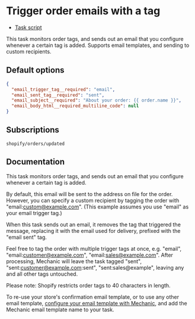 # Trigger order emails with a tag

* [Task script](./script.liquid)

This task monitors order tags, and sends out an email that you configure whenever a certain tag is added. Supports email templates, and sending to custom recipients.

## Default options

```json
{
  "email_trigger_tag__required": "email",
  "email_sent_tag__required": "sent",
  "email_subject__required": "About your order: {{ order.name }}",
  "email_body_html__required_multiline_code": null
}
```

## Subscriptions

```liquid
shopify/orders/updated
```

## Documentation

This task monitors order tags, and sends out an email that you configure whenever a certain tag is added.

By default, this email will be sent to the address on file for the order. However, you can specify a custom recipient by tagging the order with "email:custom@example.com". (This example assumes you use "email" as your email trigger tag.)

When this task sends out an email, it removes the tag that triggered the message, replacing it with the email used for delivery, prefixed with the "email sent" tag.

Feel free to tag the order with multiple trigger tags at once, e.g. "email", "email:customer@example.com", "email:sales@example.com". After processing, Mechanic will leave the task tagged "sent", "sent:customer@example.com:sent", "sent:sales@example", leaving any and all other tags untouched.

Please note: Shopify restricts order tags to 40 characters in length.

To re-use your store's confirmation email template, or to use any other email template, [configure your email template with Mechanic](https://help.usemechanic.com/en/articles/2722264-add-an-email-template), and add the Mechanic email template name to your task.